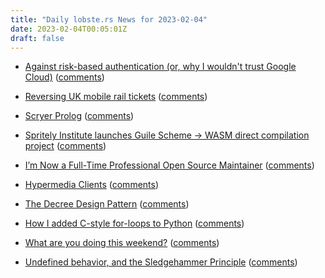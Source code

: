 ```yaml
---
title: "Daily lobste.rs News for 2023-02-04"
date: 2023-02-04T00:05:01Z
draft: false
---
```






- [Against risk-based authentication (or, why I wouldn't trust Google Cloud)](https://www.devever.net/~hl/logindenial)
  ([comments](https://lobste.rs/s/dhuqtl/against_risk_based_authentication_why_i))



- [Reversing UK mobile rail tickets](https://eta.st/2023/01/31/rail-tickets.html)
  ([comments](https://lobste.rs/s/fyhpyn/reversing_uk_mobile_rail_tickets))



- [Scryer Prolog](https://www.scryer.pl)
  ([comments](https://lobste.rs/s/wk4i9r/scryer_prolog))



- [Spritely Institute launches Guile Scheme -> WASM direct compilation project](https://spritely.institute/news/guile-on-web-assembly-project-underway.html)
  ([comments](https://lobste.rs/s/fmxp81/spritely_institute_launches_guile))



- [I’m Now a Full-Time Professional Open Source Maintainer](https://words.filippo.io/full-time-maintainer/)
  ([comments](https://lobste.rs/s/g6jkeu/i_m_now_full_time_professional_open_source))



- [Hypermedia Clients](https://htmx.org/essays/hypermedia-clients/)
  ([comments](https://lobste.rs/s/nsnzb5/hypermedia_clients))



- [The Decree Design Pattern](https://calebhearth.com/l/decree)
  ([comments](https://lobste.rs/s/mfszwo/decree_design_pattern))



- [How I added C-style for-loops to Python](https://sadh.life/post/cursed-for/)
  ([comments](https://lobste.rs/s/xtzrwc/how_i_added_c_style_for_loops_python))



- [What are you doing this weekend?]()
  ([comments](https://lobste.rs/s/zttreu/what_are_you_doing_this_weekend))



- [Undefined behavior, and the Sledgehammer Principle](https://thephd.dev/c-undefined-behavior-and-the-sledgehammer-guideline)
  ([comments](https://lobste.rs/s/3xywhq/undefined_behavior_sledgehammer))


